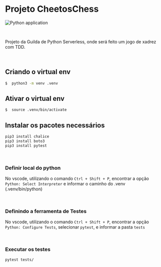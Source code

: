 # Projeto CheetosChess

![Python application](https://github.com/adsmaicon/serverless_chess/workflows/Python%20application/badge.svg?branch=master)

</br>

Projeto da Guilda de Python Serverless, onde será feito um jogo de xadrez com TDD.

</br>

## Criando o virtual env
```sh
$  python3 -m venv .venv
```

## Ativar o virtual env
```sh
$  source .venv/bin/activate
``` 

## Instalar os pacotes necessários

```sh
pip3 install chalice
pip3 install boto3
pip3 install pytest
```
<br/>

### Definir local do python
No vscode, utilizando o comando `Ctrl + Shift + P`, encontrar a opção `Python: Select Interpreter` e informar o caminho do .venv (.venv/bin/python)

<br/>

### Definindo a ferramenta de Testes
No vscode, utilizando o comando `Ctrl + Shift + P`, encontrar a opção `Python: Configure Tests`, selecionar `pytest`, e informar a pasta `tests`

<br/>

### Executar os testes
```sh
pytest tests/
```
